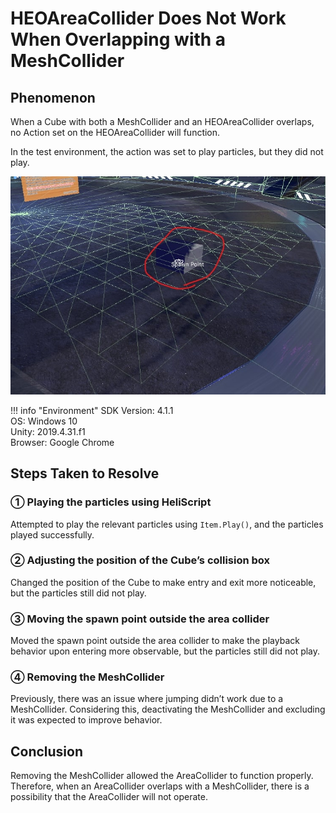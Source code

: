 # HEOAreaCollider Does Not Work When Overlapping with a MeshCollider

## Phenomenon
When a Cube with both a MeshCollider and an HEOAreaCollider overlaps, no Action set on the HEOAreaCollider will function.

In the test environment, the action was set to play particles, but they did not play.

![MeshColliderAndAreaColliderOverrap](img/MeshColliderAndAreaColliderOverrap.jpg)

!!! info "Environment"
    SDK Version: 4.1.1 <br>
    OS: Windows 10 <br>
    Unity: 2019.4.31.f1 <br>
    Browser: Google Chrome

## Steps Taken to Resolve
### ① Playing the particles using HeliScript

Attempted to play the relevant particles using `Item.Play()`, and the particles played successfully.

### ② Adjusting the position of the Cube’s collision box

Changed the position of the Cube to make entry and exit more noticeable, but the particles still did not play.

### ③ Moving the spawn point outside the area collider

Moved the spawn point outside the area collider to make the playback behavior upon entering more observable, but the particles still did not play.

### ④ Removing the MeshCollider

Previously, there was an issue where jumping didn’t work due to a MeshCollider.
Considering this, deactivating the MeshCollider and excluding it was expected to improve behavior.

## Conclusion

Removing the MeshCollider allowed the AreaCollider to function properly.  
Therefore, when an AreaCollider overlaps with a MeshCollider, there is a possibility that the AreaCollider will not operate.
